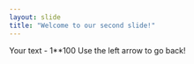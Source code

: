 ```yaml
---
layout: slide
title: "Welcome to our second slide!"
---
```

Your text - 1**100
Use the left arrow to go back!
